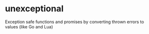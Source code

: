 # unexceptional
Exception safe functions and promises by converting thrown errors to values (like Go and Lua)
